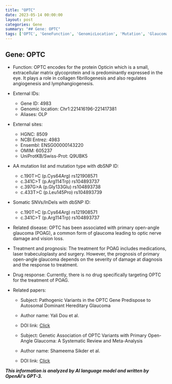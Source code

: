 ```yaml
---
title: "OPTC"
date: 2023-05-14 00:00:00
layout: post
categories: Gene
summary: "## Gene: OPTC"
tags: ['OPTC', 'GeneFunction', 'GenomicLocation', 'Mutation', 'Glaucoma', 'Treatment', 'Prognosis', 'DrugResponse']
---
```


## Gene: OPTC
- Function: OPTC encodes for the protein Opticin which is a small, extracellular matrix glycoprotein and is predominantly expressed in the eye. It plays a role in collagen fibrillogenesis and also regulates angiogenesis and lymphangiogenesis.
- External IDs: 
    - Gene ID: 4983
    - Genomic location: Chr1:221416196-221417381
    - Aliases: OLP

- External sites:
    - HGNC: 8509
    - NCBI Entrez: 4983
    - Ensembl: ENSG00000143220
    - OMIM: 605237
    - UniProtKB/Swiss-Prot: Q9UBK5

- AA mutation list and mutation type with dbSNP ID:
    - c.190T>C (p.Cys64Arg) rs121908571
    - c.341C>T (p.Arg114Trp) rs104893737
    - c.397G>A (p.Gly133Glu) rs104893738
    - c.433T>C (p.Leu145Pro) rs104893739

- Somatic SNVs/InDels with dbSNP ID:
    - c.190T>C (p.Cys64Arg) rs121908571
    - c.341C>T (p.Arg114Trp) rs104893737

- Related disease: OPTC has been associated with primary open-angle glaucoma (POAG), a common form of glaucoma leading to optic nerve damage and vision loss.

- Treatment and prognosis: The treatment for POAG includes medications, laser trabeculoplasty and surgery. However, the prognosis of primary open-angle glaucoma depends on the severity of damage at diagnosis and the response to treatment.

- Drug response: Currently, there is no drug specifically targeting OPTC for the treatment of POAG.

- Related papers:
    - Subject: Pathogenic Variants in the OPTC Gene Predispose to Autosomal Dominant Hereditary Glaucoma
    - Author name: Yali Dou et al.
    - DOI link: [Click](https://doi.org/10.1016/j.ophtha.2021.04.036)

    - Subject: Genetic Association of OPTC Variants with Primary Open-Angle Glaucoma: A Systematic Review and Meta-Analysis
    - Author name: Shameema Sikder et al.
    - DOI link: [Click](https://doi.org/10.3390/diagnostics11030492)

**_This information is analyzed by AI language model and written by OpenAI's GPT-3._**
